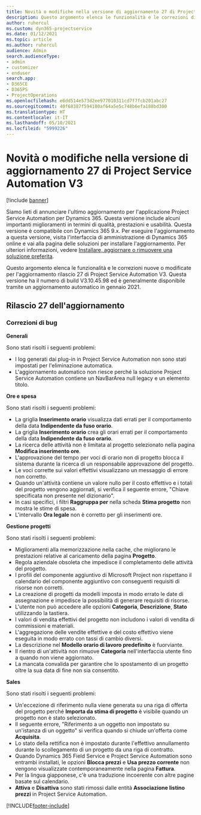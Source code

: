 ```yaml
---
title: Novità o modifiche nella versione di aggiornamento 27 di Project Service Automation V3
description: Questo argomento elenca le funzionalità e le correzioni disponibili nella versione di aggiornamento 27 di Project Service Automation V3.
author: ruhercul
ms.custom: dyn365-projectservice
ms.date: 01/12/2021
ms.topic: article
ms.author: ruhercul
audience: Admin
search.audienceType:
- admin
- customizer
- enduser
search.app:
- D365CE
- D365PS
- ProjectOperations
ms.openlocfilehash: e6dd514e573d2ee977010311cd7f7fcb201abc27
ms.sourcegitcommit: 40f68387f594180af64a5e5c748b6efa188bd300
ms.translationtype: HT
ms.contentlocale: it-IT
ms.lasthandoff: 05/10/2021
ms.locfileid: "5999226"
---
```

# <a name="whats-new-or-changed-in-project-service-automation-update-release-27-v3"></a>Novità o modifiche nella versione di aggiornamento 27 di Project Service Automation V3

[!include [banner](../includes/psa-now-project-operations.md)]

Siamo lieti di annunciare l'ultimo aggiornamento per l'applicazione Project Service Automation per Dynamics 365. Questa versione include alcuni importanti miglioramenti in termini di qualità, prestazioni e usabilità. Questa versione è compatibile con Dynamics 365 9.x. Per eseguire l'aggiornamento a questa versione, visita l'interfaccia di amministrazione di Dynamics 365 online e vai alla pagina delle soluzioni per installare l'aggiornamento. Per ulteriori informazioni, vedere [Installare, aggiornare o rimuovere una soluzione preferita](/power-platform/admin/install-remove-preferred-solution).

Questo argomento elenca le funzionalità e le correzioni nuove o modificate per l'aggiornamento rilascio 27 di Project Service Automation V3. Questa versione ha il numero di build V3.10.45.98 ed è generalmente disponibile tramite un aggiornamento automatico in gennaio 2021.

## <a name="update-release-27"></a>Rilascio 27 dell'aggiornamento

### <a name="bug-fixes"></a>Correzioni di bug

**Generali**

Sono stati risolti i seguenti problemi:

- I log generati dai plug-in in Project Service Automation non sono stati impostati per l'eliminazione automatica.
- L'aggiornamento automatico non riesce perché la soluzione Project Service Automation contiene un NavBarArea null legacy e un elemento titolo.

**Ore e spesa**

Sono stati risolti i seguenti problemi:

- La griglia **Inserimento orario** visualizza dati errati per il comportamento della data **Indipendente da fuso orario**.
- La griglia **Inserimento orario** crea gli orari errati per il comportamento della data **Indipendente da fuso orario**.
- La ricerca delle attività non è limitata al progetto selezionato nella pagina **Modifica inserimento ore**.
- L'approvazione del tempo per voci di orario non di progetto blocca il sistema durante la ricerca di un responsabile approvazione del progetto.
- Le voci corrette sui valori effettivi visualizzano un messaggio di errore non corretto.
- Quando un'attività contiene un valore nullo per il costo effettivo e i totali del progetto vengono aggiornati, si verifica il seguente errore, "Chiave specificata non presente nel dizionario".
- In casi specifici, i filtri **Raggruppa per** nella scheda **Stima progetto** non mostra le stime di spesa.
- L'intervallo **Ora legale** non è corretto per gli inserimenti ore.

**Gestione progetti**

Sono stati risolti i seguenti problemi:

- Miglioramenti alla memorizzazione nella cache, che migliorano le prestazioni relative al caricamento della pagina **Progetto**.
- Regola aziendale obsoleta che impedisce il completamento delle attività del progetto.
- I profili del componente aggiuntivo di Microsoft Project non rispettano il calendario del componente aggiuntivo con conseguenti requisiti di risorse non corretti.
- La creazione di progetti da modelli imposta in modo errato le date di assegnazione e impedisce la possibilità di generare requisiti di risorse.
- L'utente non può accedere alle opzioni **Categoria**, **Descrizione**, **Stato** utilizzando la tastiera.
- I valori di vendita effettivi del progetto non includono i valori di vendita di commissioni e materiali.
- L'aggregazione delle vendite effettive e del costo effettivo viene eseguita in modo errato con tassi di cambio diversi.
- La descrizione nel **Modello orario di lavoro predefinito** è fuorviante.
- Il rientro di un'attività non rimuove **Categoria** nell'interfaccia utente fino a quando non viene aggiornato.
- La mancata convalida per garantire che lo spostamento di un progetto oltre la sua data di fine non sia consentito.

**Sales**

Sono stati risolti i seguenti problemi:

- Un'eccezione di riferimento nulla viene generata su una riga di offerta del progetto perché **Importa da stima di progetto** è visibile quando un progetto non è stato selezionato.
- Il seguente errore, "Riferimento a un oggetto non impostato su un'istanza di un oggetto" si verifica quando si chiude un'offerta come **Acquisita**.
- Lo stato della rettifica non è impostato durante l'effettivo annullamento durante lo scollegamento di un progetto da una riga di contratto.
- Quando Dynamics 365 Field Service e Project Service Automation sono entrambi installati, le opzioni **Blocca prezzi** e **Usa prezzo corrente** non vengono visualizzate contemporaneamente nella pagina **Fattura**.
- Per la lingua giapponese, c'è una traduzione incoerente con altre pagine basate sul calendario.
- **Attiva** e **Disattiva** sono stati rimossi dalle entità **Associazione listino prezzi** in Project Service Automation.


[!INCLUDE[footer-include](../includes/footer-banner.md)]